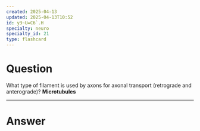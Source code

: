 ```yaml
---
created: 2025-04-13
updated: 2025-04-13T10:52
id: y3~U=C6`.H
specialty: neuro
specialty_id: 21
type: flashcard
---
```


# Question
What type of filament is used by axons for axonal transport (retrograde and anterograde)?    **Microtubules**

---

# Answer
